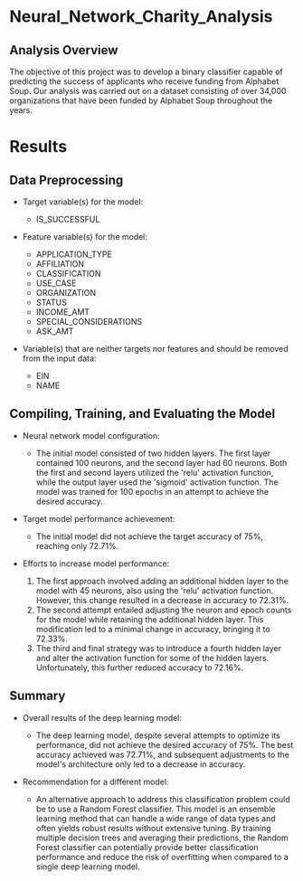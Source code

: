 # Neural_Network_Charity_Analysis

## Analysis Overview

The objective of this project was to develop a binary classifier capable of predicting the success of applicants who receive funding from Alphabet Soup. Our analysis was carried out on a dataset consisting of over 34,000 organizations that have been funded by Alphabet Soup throughout the years.


# Results

## Data Preprocessing

- Target variable(s) for the model:
  - IS_SUCCESSFUL

- Feature variable(s) for the model:
  - APPLICATION_TYPE
  - AFFILIATION
  - CLASSIFICATION
  - USE_CASE
  - ORGANIZATION
  - STATUS
  - INCOME_AMT
  - SPECIAL_CONSIDERATIONS
  - ASK_AMT

- Variable(s) that are neither targets nor features and should be removed from the input data:
  - EIN
  - NAME

## Compiling, Training, and Evaluating the Model

- Neural network model configuration:
  - The initial model consisted of two hidden layers. The first layer contained 100 neurons, and the second layer had 60 neurons. Both the first and second layers utilized the 'relu' activation function, while the output layer used the 'sigmoid' activation function. The model was trained for 100 epochs in an attempt to achieve the desired accuracy.

- Target model performance achievement:
  - The initial model did not achieve the target accuracy of 75%, reaching only 72.71%.

- Efforts to increase model performance:
  1. The first approach involved adding an additional hidden layer to the model with 45 neurons, also using the 'relu' activation function. However, this change resulted in a decrease in accuracy to 72.31%.
  2. The second attempt entailed adjusting the neuron and epoch counts for the model while retaining the additional hidden layer. This modification led to a minimal change in accuracy, bringing it to 72.33%.
  3. The third and final strategy was to introduce a fourth hidden layer and alter the activation function for some of the hidden layers. Unfortunately, this further reduced accuracy to 72.16%.


## Summary

- Overall results of the deep learning model:
  - The deep learning model, despite several attempts to optimize its performance, did not achieve the desired accuracy of 75%. The best accuracy achieved was 72.71%, and subsequent adjustments to the model's architecture only led to a decrease in accuracy.

- Recommendation for a different model:
  - An alternative approach to address this classification problem could be to use a Random Forest classifier. This model is an ensemble learning method that can handle a wide range of data types and often yields robust results without extensive tuning. By training multiple decision trees and averaging their predictions, the Random Forest classifier can potentially provide better classification performance and reduce the risk of overfitting when compared to a single deep learning model.
